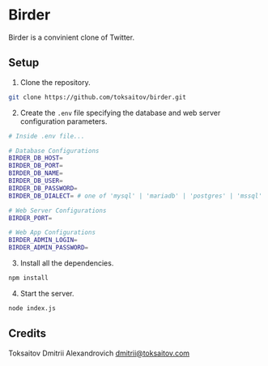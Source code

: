 Birder
======

Birder is a convinient clone of Twitter.

## Setup

1. Clone the repository.

```bash
git clone https://github.com/toksaitov/birder.git
```

2. Create the `.env` file specifying the database
   and web server configuration parameters.

```bash
# Inside .env file...

# Database Configurations
BIRDER_DB_HOST=  
BIRDER_DB_PORT=
BIRDER_DB_NAME=
BIRDER_DB_USER=
BIRDER_DB_PASSWORD=
BIRDER_DB_DIALECT= # one of 'mysql' | 'mariadb' | 'postgres' | 'mssql'

# Web Server Configurations
BIRDER_PORT=

# Web App Configurations
BIRDER_ADMIN_LOGIN=
BIRDER_ADMIN_PASSWORD=
```

3. Install all the dependencies.

```bash
npm install
```

4. Start the server.

```bash
node index.js
```

## Credits

Toksaitov Dmitrii Alexandrovich <dmitrii@toksaitov.com>

